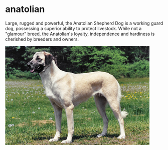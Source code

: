 # anatolian

Large, rugged and powerful, the Anatolian Shepherd Dog is a working guard dog, possessing
a superior ability to protect livestock. While not a "glamour" breed, the Anatolian's 
loyalty, independence and hardiness is cherished by breeders and owners.

![](anatolian_shepherd_dog.jpg)

